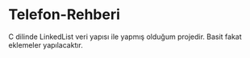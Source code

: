# Telefon-Rehberi
C dilinde LinkedList veri yapısı ile yapmış olduğum projedir. Basit fakat eklemeler yapılacaktır. 
